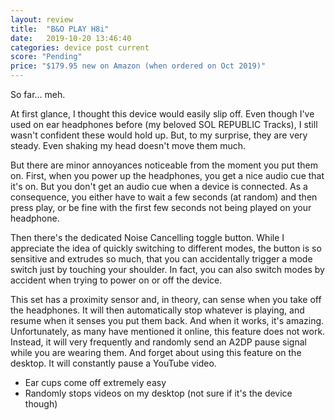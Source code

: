 ```yaml
---
layout: review
title:  "B&O PLAY H8i"
date:   2019-10-20 13:46:40
categories: device post current
score: "Pending"
price: "$179.95 new on Amazon (when ordered on Oct 2019)"
---
```

So far… meh.

At first glance, I thought this device would easily slip off. Even though I've used on ear headphones before (my beloved SOL REPUBLIC Tracks), I still wasn't confident these would hold up. But, to my surprise, they are very steady. Even shaking my head doesn't move them much.

But there are minor annoyances noticeable from the moment you put them on. First, when you power up the headphones, you get a nice audio cue that it's on. But you don't get an audio cue when a device is connected. As a consequence, you either have to wait a few seconds (at random) and then press play, or be fine with the first few seconds not being played on your headphone.

Then there's the dedicated Noise Cancelling toggle button. While I appreciate the idea of quickly switching to different modes, the button is so sensitive and extrudes so much, that you can accidentally trigger a mode switch just by touching your shoulder. In fact, you can also switch modes by accident when trying to power on or off the device. 

This set has a proximity sensor and, in theory, can sense when you take off the headphones. It will then automatically stop whatever is playing, and resume when it senses you put them back. And when it works, it's amazing. Unfortunately, as many have mentioned it online, this feature does not work. Instead, it will very frequently and randomly send an A2DP pause signal while you are wearing them. And forget about using this feature on the desktop. It will constantly pause a YouTube video.

- Ear cups come off extremely easy
- Randomly stops videos on my desktop (not sure if it's the device though)